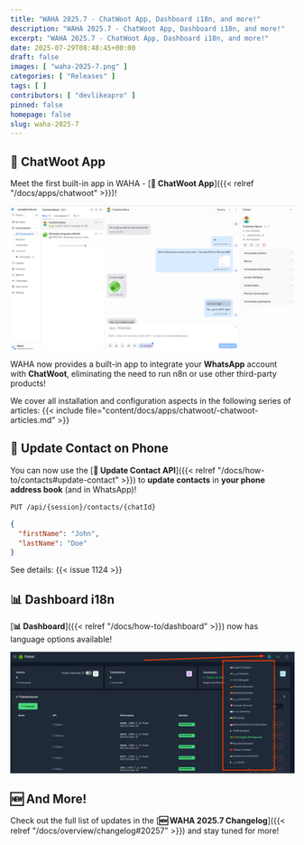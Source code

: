 ```yaml
---
title: "WAHA 2025.7 - ChatWoot App, Dashboard i18n, and more!"
description: "WAHA 2025.7 - ChatWoot App, Dashboard i18n, and more!"
excerpt: "WAHA 2025.7 - ChatWoot App, Dashboard i18n, and more!"
date: 2025-07-29T08:48:45+00:00
draft: false
images: [ "waha-2025-7.png" ]
categories: [ "Releases" ]
tags: [ ]
contributors: [ "devlikeapro" ]
pinned: false
homepage: false
slug: waha-2025-7
---
```


## 🧩 ChatWoot App
Meet the first built-in app in WAHA - [**🧩 ChatWoot App**]({{< relref "/docs/apps/chatwoot" >}})!

![](chatwoot-overview.png)


WAHA now provides a built-in app to integrate your **WhatsApp** account with **ChatWoot**,
eliminating the need to run n8n or use other third-party products!

We cover all installation and configuration aspects in the following series of articles:
{{< include file="content/docs/apps/chatwoot/-chatwoot-articles.md" >}}

## 👤 Update Contact on Phone
You can now use the 
[**👤 Update Contact API**]({{< relref "/docs/how-to/contacts#update-contact" >}})
to **update contacts** in **your phone address book** (and in WhatsApp)!

```http request
PUT /api/{session}/contacts/{chatId}
```

```json { title="Body" }
{
  "firstName": "John",
  "lastName": "Doe"
}
```

See details: {{< issue 1124 >}}

## 📊 Dashboard i18n

[**📊 Dashboard**]({{< relref "/docs/how-to/dashboard" >}}) now has language options available!

![](dashboard-languages.png)

## 🆕 And More!

Check out the full list of updates in the [**🆕 WAHA 2025.7 Changelog**]({{< relref "/docs/overview/changelog#20257" >}}) and stay tuned for more!

